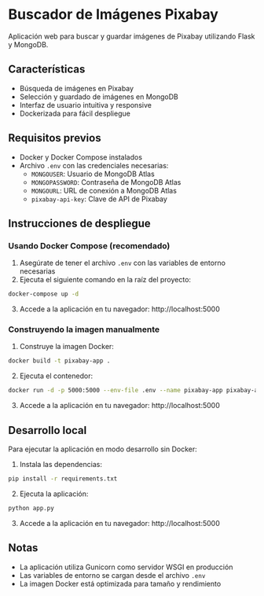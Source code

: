 # Buscador de Imágenes Pixabay

Aplicación web para buscar y guardar imágenes de Pixabay utilizando Flask y MongoDB.

## Características

- Búsqueda de imágenes en Pixabay
- Selección y guardado de imágenes en MongoDB
- Interfaz de usuario intuitiva y responsive
- Dockerizada para fácil despliegue

## Requisitos previos

- Docker y Docker Compose instalados
- Archivo `.env` con las credenciales necesarias:
  - `MONGOUSER`: Usuario de MongoDB Atlas
  - `MONGOPASSWORD`: Contraseña de MongoDB Atlas
  - `MONGOURL`: URL de conexión a MongoDB Atlas
  - `pixabay-api-key`: Clave de API de Pixabay

## Instrucciones de despliegue

### Usando Docker Compose (recomendado)

1. Asegúrate de tener el archivo `.env` con las variables de entorno necesarias
2. Ejecuta el siguiente comando en la raíz del proyecto:

```bash
docker-compose up -d
```

3. Accede a la aplicación en tu navegador: http://localhost:5000

### Construyendo la imagen manualmente

1. Construye la imagen Docker:

```bash
docker build -t pixabay-app .
```

2. Ejecuta el contenedor:

```bash
docker run -d -p 5000:5000 --env-file .env --name pixabay-app pixabay-app
```

3. Accede a la aplicación en tu navegador: http://localhost:5000

## Desarrollo local

Para ejecutar la aplicación en modo desarrollo sin Docker:

1. Instala las dependencias:

```bash
pip install -r requirements.txt
```

2. Ejecuta la aplicación:

```bash
python app.py
```

3. Accede a la aplicación en tu navegador: http://localhost:5000

## Notas

- La aplicación utiliza Gunicorn como servidor WSGI en producción
- Las variables de entorno se cargan desde el archivo `.env`
- La imagen Docker está optimizada para tamaño y rendimiento